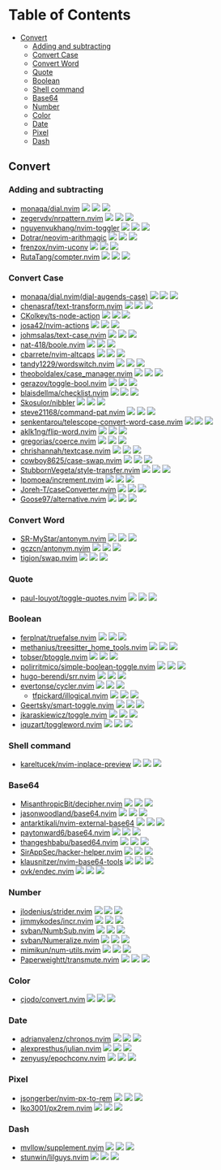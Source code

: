 # Table of Contents

<!-- toc -->

- [Convert](#convert)
  - [Adding and subtracting](#adding-and-subtracting)
  - [Convert Case](#convert-case)
  - [Convert Word](#convert-word)
  - [Quote](#quote)
  - [Boolean](#boolean)
  - [Shell command](#shell-command)
  - [Base64](#base64)
  - [Number](#number)
  - [Color](#color)
  - [Date](#date)
  - [Pixel](#pixel)
  - [Dash](#dash)

<!-- tocstop -->

## Convert

### Adding and subtracting

- [monaqa/dial.nvim](https://github.com/monaqa/dial.nvim) ![](https://img.shields.io/github/stars/monaqa/dial.nvim) ![](https://img.shields.io/github/last-commit/monaqa/dial.nvim) ![](https://img.shields.io/github/commit-activity/y/monaqa/dial.nvim)
- [zegervdv/nrpattern.nvim](https://github.com/zegervdv/nrpattern.nvim) ![](https://img.shields.io/github/stars/zegervdv/nrpattern.nvim) ![](https://img.shields.io/github/last-commit/zegervdv/nrpattern.nvim) ![](https://img.shields.io/github/commit-activity/y/zegervdv/nrpattern.nvim)
- [nguyenvukhang/nvim-toggler](https://github.com/nguyenvukhang/nvim-toggler) ![](https://img.shields.io/github/stars/nguyenvukhang/nvim-toggler) ![](https://img.shields.io/github/last-commit/nguyenvukhang/nvim-toggler) ![](https://img.shields.io/github/commit-activity/y/nguyenvukhang/nvim-toggler)
- [Dotrar/neovim-arithmagic](https://github.com/Dotrar/neovim-arithmagic) ![](https://img.shields.io/github/stars/Dotrar/neovim-arithmagic) ![](https://img.shields.io/github/last-commit/Dotrar/neovim-arithmagic) ![](https://img.shields.io/github/commit-activity/y/Dotrar/neovim-arithmagic)
- [frenzox/nvim-uconv](https://github.com/frenzox/nvim-uconv) ![](https://img.shields.io/github/stars/frenzox/nvim-uconv) ![](https://img.shields.io/github/last-commit/frenzox/nvim-uconv) ![](https://img.shields.io/github/commit-activity/y/frenzox/nvim-uconv)
- [RutaTang/compter.nvim](https://github.com/RutaTang/compter.nvim) ![](https://img.shields.io/github/stars/RutaTang/compter.nvim) ![](https://img.shields.io/github/last-commit/RutaTang/compter.nvim) ![](https://img.shields.io/github/commit-activity/y/RutaTang/compter.nvim)

### Convert Case

- [monaqa/dial.nvim(dial-augends-case)](https://github.com/monaqa/dial.nvim) ![](https://img.shields.io/github/stars/monaqa/dial.nvim) ![](https://img.shields.io/github/last-commit/monaqa/dial.nvim) ![](https://img.shields.io/github/commit-activity/y/monaqa/dial.nvim)
- [chenasraf/text-transform.nvim](https://github.com/chenasraf/text-transform.nvim) ![](https://img.shields.io/github/stars/chenasraf/text-transform.nvim) ![](https://img.shields.io/github/last-commit/chenasraf/text-transform.nvim) ![](https://img.shields.io/github/commit-activity/y/chenasraf/text-transform.nvim)
- [CKolkey/ts-node-action](https://github.com/CKolkey/ts-node-action) ![](https://img.shields.io/github/stars/CKolkey/ts-node-action) ![](https://img.shields.io/github/last-commit/CKolkey/ts-node-action) ![](https://img.shields.io/github/commit-activity/y/CKolkey/ts-node-action)
- [josa42/nvim-actions](https://github.com/josa42/nvim-actions) ![](https://img.shields.io/github/stars/josa42/nvim-actions) ![](https://img.shields.io/github/last-commit/josa42/nvim-actions) ![](https://img.shields.io/github/commit-activity/y/josa42/nvim-actions)
- [johmsalas/text-case.nvim](https://github.com/johmsalas/text-case.nvim) ![](https://img.shields.io/github/stars/johmsalas/text-case.nvim) ![](https://img.shields.io/github/last-commit/johmsalas/text-case.nvim) ![](https://img.shields.io/github/commit-activity/y/johmsalas/text-case.nvim)
- [nat-418/boole.nvim](https://github.com/nat-418/boole.nvim) ![](https://img.shields.io/github/stars/nat-418/boole.nvim) ![](https://img.shields.io/github/last-commit/nat-418/boole.nvim) ![](https://img.shields.io/github/commit-activity/y/nat-418/boole.nvim)
- [cbarrete/nvim-altcaps](https://github.com/cbarrete/nvim-altcaps) ![](https://img.shields.io/github/stars/cbarrete/nvim-altcaps) ![](https://img.shields.io/github/last-commit/cbarrete/nvim-altcaps) ![](https://img.shields.io/github/commit-activity/y/cbarrete/nvim-altcaps)
- [tandy1229/wordswitch.nvim](https://github.com/tandy1229/wordswitch.nvim) ![](https://img.shields.io/github/stars/tandy1229/wordswitch.nvim) ![](https://img.shields.io/github/last-commit/tandy1229/wordswitch.nvim) ![](https://img.shields.io/github/commit-activity/y/tandy1229/wordswitch.nvim)
- [theoboldalex/case_manager.nvim](https://github.com/theoboldalex/case_manager.nvim) ![](https://img.shields.io/github/stars/theoboldalex/case_manager.nvim) ![](https://img.shields.io/github/last-commit/theoboldalex/case_manager.nvim) ![](https://img.shields.io/github/commit-activity/y/theoboldalex/case_manager.nvim)
- [gerazov/toggle-bool.nvim](https://github.com/gerazov/toggle-bool.nvim) ![](https://img.shields.io/github/stars/gerazov/toggle-bool.nvim) ![](https://img.shields.io/github/last-commit/gerazov/toggle-bool.nvim) ![](https://img.shields.io/github/commit-activity/y/gerazov/toggle-bool.nvim)
- [blaisdellma/checklist.nvim](https://github.com/blaisdellma/checklist.nvim) ![](https://img.shields.io/github/stars/blaisdellma/checklist.nvim) ![](https://img.shields.io/github/last-commit/blaisdellma/checklist.nvim) ![](https://img.shields.io/github/commit-activity/y/blaisdellma/checklist.nvim)
- [Skosulor/nibbler](https://github.com/Skosulor/nibbler) ![](https://img.shields.io/github/stars/Skosulor/nibbler) ![](https://img.shields.io/github/last-commit/Skosulor/nibbler) ![](https://img.shields.io/github/commit-activity/y/Skosulor/nibbler)
- [steve21168/command-pat.nvim](https://github.com/steve21168/command-pat.nvim) ![](https://img.shields.io/github/stars/steve21168/command-pat.nvim) ![](https://img.shields.io/github/last-commit/steve21168/command-pat.nvim) ![](https://img.shields.io/github/commit-activity/y/steve21168/command-pat.nvim)
- [senkentarou/telescope-convert-word-case.nvim](https://github.com/senkentarou/telescope-convert-word-case.nvim) ![](https://img.shields.io/github/stars/senkentarou/telescope-convert-word-case.nvim) ![](https://img.shields.io/github/last-commit/senkentarou/telescope-convert-word-case.nvim) ![](https://img.shields.io/github/commit-activity/y/senkentarou/telescope-convert-word-case.nvim)
- [aklk1ng/flip-word.nvim](https://github.com/aklk1ng/flip-word.nvim) ![](https://img.shields.io/github/stars/aklk1ng/flip-word.nvim) ![](https://img.shields.io/github/last-commit/aklk1ng/flip-word.nvim) ![](https://img.shields.io/github/commit-activity/y/aklk1ng/flip-word.nvim)
- [gregorias/coerce.nvim](https://github.com/gregorias/coerce.nvim) ![](https://img.shields.io/github/stars/gregorias/coerce.nvim) ![](https://img.shields.io/github/last-commit/gregorias/coerce.nvim) ![](https://img.shields.io/github/commit-activity/y/gregorias/coerce.nvim)
- [chrishannah/textcase.nvim](https://github.com/chrishannah/textcase.nvim) ![](https://img.shields.io/github/stars/chrishannah/textcase.nvim) ![](https://img.shields.io/github/last-commit/chrishannah/textcase.nvim) ![](https://img.shields.io/github/commit-activity/y/chrishannah/textcase.nvim)
- [cowboy8625/case-swap.nvim](https://github.com/cowboy8625/case-swap.nvim) ![](https://img.shields.io/github/stars/cowboy8625/case-swap.nvim) ![](https://img.shields.io/github/last-commit/cowboy8625/case-swap.nvim) ![](https://img.shields.io/github/commit-activity/y/cowboy8625/case-swap.nvim)
- [StubbornVegeta/style-transfer.nvim](https://github.com/StubbornVegeta/style-transfer.nvim) ![](https://img.shields.io/github/stars/StubbornVegeta/style-transfer.nvim) ![](https://img.shields.io/github/last-commit/StubbornVegeta/style-transfer.nvim) ![](https://img.shields.io/github/commit-activity/y/StubbornVegeta/style-transfer.nvim)
- [Ipomoea/increment.nvim](https://github.com/Ipomoea/increment.nvim) ![](https://img.shields.io/github/stars/Ipomoea/increment.nvim) ![](https://img.shields.io/github/last-commit/Ipomoea/increment.nvim) ![](https://img.shields.io/github/commit-activity/y/Ipomoea/increment.nvim)
- [Joreh-T/caseConverter.nvim](https://github.com/Joreh-T/caseConverter.nvim) ![](https://img.shields.io/github/stars/Joreh-T/caseConverter.nvim) ![](https://img.shields.io/github/last-commit/Joreh-T/caseConverter.nvim) ![](https://img.shields.io/github/commit-activity/y/Joreh-T/caseConverter.nvim)
- [Goose97/alternative.nvim](https://github.com/Goose97/alternative.nvim) ![](https://img.shields.io/github/stars/Goose97/alternative.nvim) ![](https://img.shields.io/github/last-commit/Goose97/alternative.nvim) ![](https://img.shields.io/github/commit-activity/y/Goose97/alternative.nvim)

### Convert Word

- [SR-MyStar/antonym.nvim](https://github.com/SR-MyStar/antonym.nvim) ![](https://img.shields.io/github/stars/SR-MyStar/antonym.nvim) ![](https://img.shields.io/github/last-commit/SR-MyStar/antonym.nvim) ![](https://img.shields.io/github/commit-activity/y/SR-MyStar/antonym.nvim)
- [gczcn/antonym.nvim](https://github.com/gczcn/antonym.nvim) ![](https://img.shields.io/github/stars/gczcn/antonym.nvim) ![](https://img.shields.io/github/last-commit/gczcn/antonym.nvim) ![](https://img.shields.io/github/commit-activity/y/gczcn/antonym.nvim)
- [tigion/swap.nvim](https://github.com/tigion/swap.nvim) ![](https://img.shields.io/github/stars/tigion/swap.nvim) ![](https://img.shields.io/github/last-commit/tigion/swap.nvim) ![](https://img.shields.io/github/commit-activity/y/tigion/swap.nvim)

### Quote

- [paul-louyot/toggle-quotes.nvim](https://github.com/paul-louyot/toggle-quotes.nvim) ![](https://img.shields.io/github/stars/paul-louyot/toggle-quotes.nvim) ![](https://img.shields.io/github/last-commit/paul-louyot/toggle-quotes.nvim) ![](https://img.shields.io/github/commit-activity/y/paul-louyot/toggle-quotes.nvim)

### Boolean

- [ferplnat/truefalse.nvim](https://github.com/ferplnat/truefalse.nvim) ![](https://img.shields.io/github/stars/ferplnat/truefalse.nvim) ![](https://img.shields.io/github/last-commit/ferplnat/truefalse.nvim) ![](https://img.shields.io/github/commit-activity/y/ferplnat/truefalse.nvim)
- [methanius/treesitter_home_tools.nvim](https://github.com/methanius/treesitter_home_tools.nvim) ![](https://img.shields.io/github/stars/methanius/treesitter_home_tools.nvim) ![](https://img.shields.io/github/last-commit/methanius/treesitter_home_tools.nvim) ![](https://img.shields.io/github/commit-activity/y/methanius/treesitter_home_tools.nvim)
- [tobser/btoggle.nvim](https://github.com/tobser/btoggle.nvim) ![](https://img.shields.io/github/stars/tobser/btoggle.nvim) ![](https://img.shields.io/github/last-commit/tobser/btoggle.nvim) ![](https://img.shields.io/github/commit-activity/y/tobser/btoggle.nvim)
- [polirritmico/simple-boolean-toggle.nvim](https://github.com/polirritmico/simple-boolean-toggle.nvim) ![](https://img.shields.io/github/stars/polirritmico/simple-boolean-toggle.nvim) ![](https://img.shields.io/github/last-commit/polirritmico/simple-boolean-toggle.nvim) ![](https://img.shields.io/github/commit-activity/y/polirritmico/simple-boolean-toggle.nvim)
- [hugo-berendi/srr.nvim](https://github.com/hugo-berendi/srr.nvim) ![](https://img.shields.io/github/stars/hugo-berendi/srr.nvim) ![](https://img.shields.io/github/last-commit/hugo-berendi/srr.nvim) ![](https://img.shields.io/github/commit-activity/y/hugo-berendi/srr.nvim)
- [evertonse/cycler.nvim](https://github.com/evertonse/cycler.nvim) ![](https://img.shields.io/github/stars/evertonse/cycler.nvim) ![](https://img.shields.io/github/last-commit/evertonse/cycler.nvim) ![](https://img.shields.io/github/commit-activity/y/evertonse/cycler.nvim)
  - [tfpickard/illogical.nvim](https://github.com/tfpickard/illogical.nvim) ![](https://img.shields.io/github/stars/tfpickard/illogical.nvim) ![](https://img.shields.io/github/last-commit/tfpickard/illogical.nvim) ![](https://img.shields.io/github/commit-activity/y/tfpickard/illogical.nvim)
- [Geertsky/smart-toggle.nvim](https://github.com/Geertsky/smart-toggle.nvim) ![](https://img.shields.io/github/stars/Geertsky/smart-toggle.nvim) ![](https://img.shields.io/github/last-commit/Geertsky/smart-toggle.nvim) ![](https://img.shields.io/github/commit-activity/y/Geertsky/smart-toggle.nvim)
- [jkaraskiewicz/toggle.nvim](https://github.com/jkaraskiewicz/toggle.nvim) ![](https://img.shields.io/github/stars/jkaraskiewicz/toggle.nvim) ![](https://img.shields.io/github/last-commit/jkaraskiewicz/toggle.nvim) ![](https://img.shields.io/github/commit-activity/y/jkaraskiewicz/toggle.nvim)
- [iquzart/toggleword.nvim](https://github.com/iquzart/toggleword.nvim) ![](https://img.shields.io/github/stars/iquzart/toggleword.nvim) ![](https://img.shields.io/github/last-commit/iquzart/toggleword.nvim) ![](https://img.shields.io/github/commit-activity/y/iquzart/toggleword.nvim)

### Shell command

- [kareltucek/nvim-inplace-preview](https://github.com/kareltucek/nvim-inplace-preview) ![](https://img.shields.io/github/stars/kareltucek/nvim-inplace-preview) ![](https://img.shields.io/github/last-commit/kareltucek/nvim-inplace-preview) ![](https://img.shields.io/github/commit-activity/y/kareltucek/nvim-inplace-preview)

### Base64

- [MisanthropicBit/decipher.nvim](https://github.com/MisanthropicBit/decipher.nvim) ![](https://img.shields.io/github/stars/MisanthropicBit/decipher.nvim) ![](https://img.shields.io/github/last-commit/MisanthropicBit/decipher.nvim) ![](https://img.shields.io/github/commit-activity/y/MisanthropicBit/decipher.nvim)
- [jasonwoodland/base64.nvim](https://github.com/jasonwoodland/base64.nvim) ![](https://img.shields.io/github/stars/jasonwoodland/base64.nvim) ![](https://img.shields.io/github/last-commit/jasonwoodland/base64.nvim) ![](https://img.shields.io/github/commit-activity/y/jasonwoodland/base64.nvim)
- [antarktikali/nvim-external-base64](https://github.com/antarktikali/nvim-external-base64) ![](https://img.shields.io/github/stars/antarktikali/nvim-external-base64) ![](https://img.shields.io/github/last-commit/antarktikali/nvim-external-base64) ![](https://img.shields.io/github/commit-activity/y/antarktikali/nvim-external-base64)
- [paytonward6/base64.nvim](https://github.com/paytonward6/base64.nvim) ![](https://img.shields.io/github/stars/paytonward6/base64.nvim) ![](https://img.shields.io/github/last-commit/paytonward6/base64.nvim) ![](https://img.shields.io/github/commit-activity/y/paytonward6/base64.nvim)
- [thangeshbabu/based64.nvim](https://github.com/thangeshbabu/based64.nvim) ![](https://img.shields.io/github/stars/thangeshbabu/based64.nvim) ![](https://img.shields.io/github/last-commit/thangeshbabu/based64.nvim) ![](https://img.shields.io/github/commit-activity/y/thangeshbabu/based64.nvim)
- [SirAppSec/hacker-helper.nvim](https://github.com/SirAppSec/hacker-helper.nvim) ![](https://img.shields.io/github/stars/SirAppSec/hacker-helper.nvim) ![](https://img.shields.io/github/last-commit/SirAppSec/hacker-helper.nvim) ![](https://img.shields.io/github/commit-activity/y/SirAppSec/hacker-helper.nvim)
- [klausnitzer/nvim-base64-tools](https://github.com/klausnitzer/nvim-base64-tools) ![](https://img.shields.io/github/stars/klausnitzer/nvim-base64-tools) ![](https://img.shields.io/github/last-commit/klausnitzer/nvim-base64-tools) ![](https://img.shields.io/github/commit-activity/y/klausnitzer/nvim-base64-tools)
- [ovk/endec.nvim](https://github.com/ovk/endec.nvim) ![](https://img.shields.io/github/stars/ovk/endec.nvim) ![](https://img.shields.io/github/last-commit/ovk/endec.nvim) ![](https://img.shields.io/github/commit-activity/y/ovk/endec.nvim)

### Number

- [jlodenius/strider.nvim](https://github.com/jlodenius/strider.nvim) ![](https://img.shields.io/github/stars/jlodenius/strider.nvim) ![](https://img.shields.io/github/last-commit/jlodenius/strider.nvim) ![](https://img.shields.io/github/commit-activity/y/jlodenius/strider.nvim)
- [jimmykodes/incr.nvim](https://github.com/jimmykodes/incr.nvim) ![](https://img.shields.io/github/stars/jimmykodes/incr.nvim) ![](https://img.shields.io/github/last-commit/jimmykodes/incr.nvim) ![](https://img.shields.io/github/commit-activity/y/jimmykodes/incr.nvim)
- [svban/NumbSub.nvim](https://github.com/svban/NumbSub.nvim) ![](https://img.shields.io/github/stars/svban/NumbSub.nvim) ![](https://img.shields.io/github/last-commit/svban/NumbSub.nvim) ![](https://img.shields.io/github/commit-activity/y/svban/NumbSub.nvim)
- [svban/Numeralize.nvim](https://github.com/svban/Numeralize.nvim) ![](https://img.shields.io/github/stars/svban/Numeralize.nvim) ![](https://img.shields.io/github/last-commit/svban/Numeralize.nvim) ![](https://img.shields.io/github/commit-activity/y/svban/Numeralize.nvim)
- [mimikun/num-utils.nvim](https://github.com/mimikun/num-utils.nvim) ![](https://img.shields.io/github/stars/mimikun/num-utils.nvim) ![](https://img.shields.io/github/last-commit/mimikun/num-utils.nvim) ![](https://img.shields.io/github/commit-activity/y/mimikun/num-utils.nvim)
- [Paperweightt/transmute.nvim](https://github.com/Paperweightt/transmute.nvim) ![](https://img.shields.io/github/stars/Paperweightt/transmute.nvim) ![](https://img.shields.io/github/last-commit/Paperweightt/transmute.nvim) ![](https://img.shields.io/github/commit-activity/y/Paperweightt/transmute.nvim)

### Color

- [cjodo/convert.nvim](https://github.com/cjodo/convert.nvim) ![](https://img.shields.io/github/stars/cjodo/convert.nvim) ![](https://img.shields.io/github/last-commit/cjodo/convert.nvim) ![](https://img.shields.io/github/commit-activity/y/cjodo/convert.nvim)

### Date

- [adrianvalenz/chronos.nvim](https://github.com/adrianvalenz/chronos.nvim) ![](https://img.shields.io/github/stars/adrianvalenz/chronos.nvim) ![](https://img.shields.io/github/last-commit/adrianvalenz/chronos.nvim) ![](https://img.shields.io/github/commit-activity/y/adrianvalenz/chronos.nvim)
- [alexpresthus/julian.nvim](https://github.com/alexpresthus/julian.nvim) ![](https://img.shields.io/github/stars/alexpresthus/julian.nvim) ![](https://img.shields.io/github/last-commit/alexpresthus/julian.nvim) ![](https://img.shields.io/github/commit-activity/y/alexpresthus/julian.nvim)
- [zenyusy/epochconv.nvim](https://github.com/zenyusy/epochconv.nvim) ![](https://img.shields.io/github/stars/zenyusy/epochconv.nvim) ![](https://img.shields.io/github/last-commit/zenyusy/epochconv.nvim) ![](https://img.shields.io/github/commit-activity/y/zenyusy/epochconv.nvim)

### Pixel

- [jsongerber/nvim-px-to-rem](https://github.com/jsongerber/nvim-px-to-rem) ![](https://img.shields.io/github/stars/jsongerber/nvim-px-to-rem) ![](https://img.shields.io/github/last-commit/jsongerber/nvim-px-to-rem) ![](https://img.shields.io/github/commit-activity/y/jsongerber/nvim-px-to-rem)
- [lko3001/px2rem.nvim](https://github.com/lko3001/px2rem.nvim) ![](https://img.shields.io/github/stars/lko3001/px2rem.nvim) ![](https://img.shields.io/github/last-commit/lko3001/px2rem.nvim) ![](https://img.shields.io/github/commit-activity/y/lko3001/px2rem.nvim)

### Dash

- [mvllow/supplement.nvim](https://github.com/mvllow/supplement.nvim) ![](https://img.shields.io/github/stars/mvllow/supplement.nvim) ![](https://img.shields.io/github/last-commit/mvllow/supplement.nvim) ![](https://img.shields.io/github/commit-activity/y/mvllow/supplement.nvim)
- [stunwin/lilguys.nvim](https://github.com/stunwin/lilguys.nvim) ![](https://img.shields.io/github/stars/stunwin/lilguys.nvim) ![](https://img.shields.io/github/last-commit/stunwin/lilguys.nvim) ![](https://img.shields.io/github/commit-activity/y/stunwin/lilguys.nvim)
